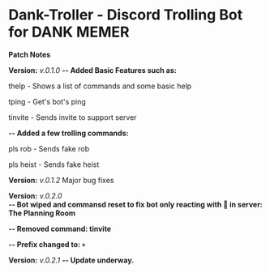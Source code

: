 # Dank-Troller - Discord Trolling Bot for DANK MEMER

**Patch Notes**


**Version:** *v.0.1.0*
**-- Added Basic Features such as:**

thelp - Shows a list of commands and some basic help

tping - Get's bot's ping

tinvite - Sends invite to support server
 
 
**-- Added a few trolling commands:** 

pls rob - Sends fake rob

pls heist - Sends fake heist
 
 
**Version:** *v.0.1.2*
Major bug fixes


**Version:** *v.0.2.0*                 
**-- Bot wiped and commansd reset to fix bot only reacting with :bank: in server: The Planning Room**

**-- Removed command: tinvite**

**-- Prefix changed to: `+`**


**Version:** *v.0.2.1*
**-- Update underway.**

